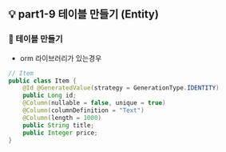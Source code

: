 ## 💡 part1-9 테이블 만들기 (Entity)

### 🔹 테이블 만들기

- orm 라이브러리가 있는경우

```java
// Item
public class Item {
    @Id @GeneratedValue(strategy = GenerationType.IDENTITY)
    public Long id;
    @Column(nullable = false, unique = true)
    @Column(columnDefinition = "Text")
    @Column(length = 1000)
    public String title;
    public Integer price;
}
```
